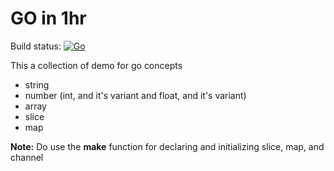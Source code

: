 # GO in 1hr
Build status: [![Go](https://github.com/VikasPoddar/go-in-1hr/actions/workflows/go.yml/badge.svg?branch=main)](https://github.com/VikasPoddar/go-in-1hr/actions/workflows/go.yml)

This a collection of demo for go concepts

- string
- number (int, and it's variant and float, and it's variant)
- array
- slice
- map

**Note:** Do use the **make** function for declaring and initializing slice, map, and channel
